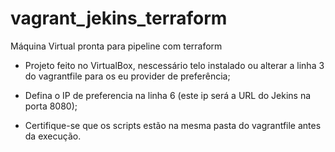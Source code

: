# vagrant_jekins_terraform
Máquina Virtual pronta para pipeline com terraform

- Projeto feito no VirtualBox, nescessário telo instalado ou alterar a linha 3 do vagrantfile para os eu provider de preferência;

- Defina o IP de preferencia na linha 6 (este ip será a URL do Jekins na porta 8080);

- Certifique-se que os scripts estão na mesma pasta do vagrantfile antes da execução.
